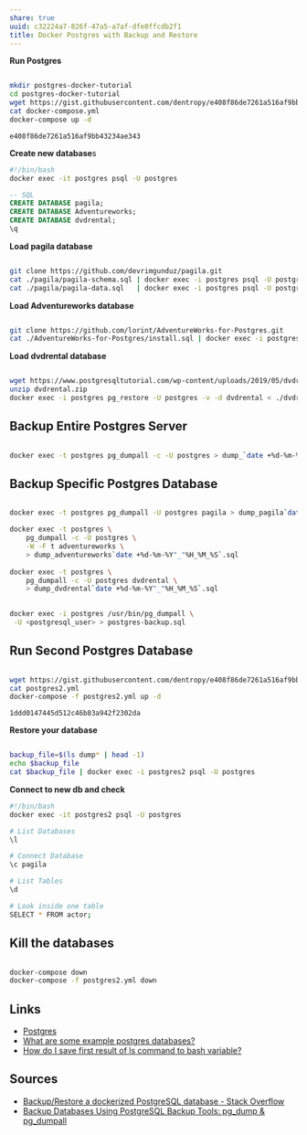 ```yaml
---
share: true
uuid: c32224a7-826f-47a5-a7af-dfe0ffcdb2f1
title: Docker Postgres with Backup and Restore
---
```

**Run Postgres**

``` bash

mkdir postgres-docker-tutorial
cd postgres-docker-tutorial
wget https://gist.githubusercontent.com/dentropy/e408f86de7261a516af9bb43234ae343/raw/5b951082c5d22642377fa5d62d85a127b7adb93c/docker-compose.yml
cat docker-compose.yml
docker-compose up -d

```

``` gist
e408f86de7261a516af9bb43234ae343
```

**Create new database**s

``` bash
#!/bin/bash
docker exec -it postgres psql -U postgres
```

``` sql
-- SQL
CREATE DATABASE pagila;
CREATE DATABASE Adventureworks;
CREATE DATABASE dvdrental;
\q
```

**Load pagila database**

``` bash

git clone https://github.com/devrimgunduz/pagila.git
cat ./pagila/pagila-schema.sql | docker exec -i postgres psql -U postgres -d pagila
cat ./pagila/pagila-data.sql   | docker exec -i postgres psql -U postgres -d pagila

```

**Load Adventureworks database**

``` bash

git clone https://github.com/lorint/AdventureWorks-for-Postgres.git
cat ./AdventureWorks-for-Postgres/install.sql | docker exec -i postgres psql -U postgres -d adventureworks

```

**Load dvdrental database**

``` bash

wget https://www.postgresqltutorial.com/wp-content/uploads/2019/05/dvdrental.zip
unzip dvdrental.zip
docker exec -i postgres pg_restore -U postgres -v -d dvdrental < ./dvdrental.tar

```

## Backup Entire Postgres Server

``` bash

docker exec -t postgres pg_dumpall -c -U postgres > dump_`date +%d-%m-%Y"_"%H_%M_%S`.sql

```

## Backup Specific Postgres Database

``` bash

docker exec -t postgres pg_dumpall -U postgres pagila > dump_pagila`date +%d-%m-%Y"_"%H_%M_%S`.sql

docker exec -t postgres \
	pg_dumpall -c -U postgres \
	-W -F t adventureworks \
	> dump_adventureworks`date +%d-%m-%Y"_"%H_%M_%S`.sql
	
docker exec -t postgres \
	pg_dumpall -c -U postgres dvdrental \
	> dump_dvdrental`date +%d-%m-%Y"_"%H_%M_%S`.sql
	

docker exec -i postgres /usr/bin/pg_dumpall \
 -U <postgresql_user> > postgres-backup.sql

```

## Run Second Postgres Database

``` bash

wget https://gist.githubusercontent.com/dentropy/e408f86de7261a516af9bb43234ae343/raw/5e764a89037921d5022f76963b516ba1fc133820/postgres2.yml
cat postgres2.yml
docker-compose -f postgres2.yml up -d

```

``` gist
1ddd0147445d512c46b83a942f2302da
```

**Restore your database**

``` bash

backup_file=$(ls dump* | head -1)
echo $backup_file
cat $backup_file | docker exec -i postgres2 psql -U postgres

```

**Connect to new db and check**

``` bash
#!/bin/bash
docker exec -it postgres2 psql -U postgres

# List Databases
\l

# Connect Database
\c pagila

# List Tables
\d

# Look inside one table
SELECT * FROM actor;
```

## Kill the databases

``` bash

docker-compose down
docker-compose -f postgres2.yml down

```

## Links

* [Postgres](/5d70cd64-3134-4b62-8879-12f1f8bb4afe)
* [What are some example postgres databases?](/undefined)
* [How do I save first result of ls command to bash variable?](/undefined)

## Sources

* [Backup/Restore a dockerized PostgreSQL database - Stack Overflow](https://stackoverflow.com/questions/24718706/backup-restore-a-dockerized-postgresql-database)
* [Backup Databases Using PostgreSQL Backup Tools: pg\_dump & pg\_dumpall](https://www.postgresqltutorial.com/postgresql-administration/postgresql-backup-database/)